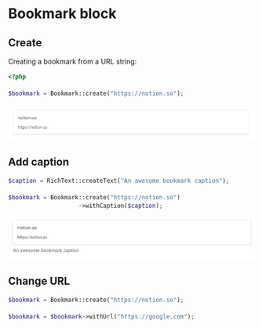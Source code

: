 # Bookmark block

## Create

Creating a bookmark from a URL string:
```php
<?php

$bookmark = Bookmark::create("https://notion.so");
```

![](../images/bookmark.png)

## Add caption

```php
$caption = RichText::createText("An awesome bookmark caption");

$bookmark = Bookmark::create("https://notion.so")
                    ->withCaption($caption);
```

![](../images/bookmark-caption.png)

## Change URL

```php
$bookmark = Bookmark::create("https://notion.so");

$bookmark = $bookmark->withUrl("https://google.com");
```